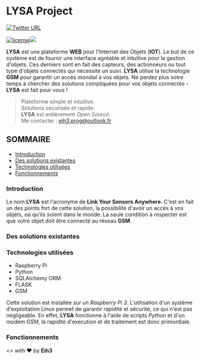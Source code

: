 # LYSA Project

[![Twitter URL](https://img.shields.io/twitter/url/http/shields.io.svg?style=social&maxAge=2592000)]()

[![license](https://img.shields.io/github/license/mashape/apistatus.svg?maxAge=2592000)]()<img src="https://img.shields.io/badge/statut-%20in%20progress-blue.svg"/>

**LYSA** est une plateforme **WEB** pour l'Internet des Objets (**IOT**). Le but de ce système est de fournir une interface agréable et intuitive pour la gestion d'objets. Ces derniers sont en fait des capteurs, des actionneurs ou tout type d'objets connectés qui nécessite un suivi. **LYSA** utilise la technologie **GSM** pour garantir un accès mondial à vos objets. Ne perdez plus votre temps à chercher des solutions compliquées pour vos objets connectés - **LYSA** est fait pour vous !

> Plateforme simple et intuitive.  
> Solutions sécurisée et rapide.  
> **LYSA** est entièrement *Open Source*.               
> Me contacter : eih3.prog@outlook.fr

## SOMMAIRE

- [Introduction](#introduction)
- [Des solutions existantes](#des-solutions-existantes)
- [Technologies utilisées](#technologies-utilisées)
- [Fonctionnements](#fonctionnements)

### Introduction

Le nom **LYSA** est l'acronyme de **Link Your Sensors Anywhere**. C'est en fait un des points fort de cette solution, la possibilité d'avoir un accès à vos objets, où qu'ils soient dans le monde. La seule condition à respecter est que votre objet doit être connecté au réseau **GSM**. 

### Des solutions existantes

### Technologies utilisées

- Raspberry Pi
- Python
- SQLAlchemy ORM
- FLASK
- GSM

<!-- TODO img bandeau techno -->

Cette solution est installée sur un *Raspberry Pi 3*. L'utilisation d'un système d'exploitation *Linux* permet de garantir rapidité et sécurité, ce qui n'est pas négligeable. En effet, **LYSA** fonctionne à l'aide de scripts *Python* et d'un modem *GSM*, la rapidité d'execution et de traitement est donc primordiale.


### Fonctionnements

<!-- TODO img présentation serveur -->


<> with ❤ by **Eih3**